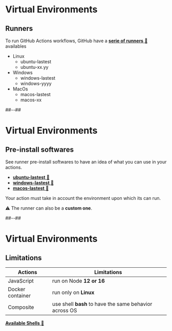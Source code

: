 <!-- .slide: -->

# Virtual Environments

## Runners

To run GitHub Actions workflows, GitHub have a [**serie of runners** 🔗](https://github.com/actions/runner-images) availables

- Linux
  - ubuntu-lastest
  - ubuntu-xx.yy
- Windows
  - windows-lastest
  - windows-yyyy
- MacOs
  - macos-lastest
  - macos-xx

##--##

# Virtual Environments

## Pre-install softwares

See runner pre-install softwares to have an idea of what you can use in your actions.

- [**ubuntu-lastest** 🔗](https://github.com/actions/runner-images/blob/main/images/linux/Ubuntu2004-Readme.md)
- [**windows-lastest** 🔗](https://github.com/actions/runner-images/blob/main/images/win/Windows2022-Readme.md)
- [**macos-lastest** 🔗](https://github.com/actions/runner-images/blob/main/images/macos/macos-11-Readme.md)

Your action must take in account the environment upon which its can run.

⚠️ The runner can also be a **custom one**.

##--##

# Virtual Environments

## Limitations

| Actions          | Limitations                                            |
| ---------------- | ------------------------------------------------------ |
| JavaScript       | run on Node **12 or 16**                               |
| Docker container | run only on **Linux**                                  |
| Composite        | use shell **bash** to have the same behavior across OS |

[**Available Shells** 🔗](https://docs.github.com/en/actions/using-workflows/workflow-syntax-for-github-actions#jobsjob_idstepsshell)
<!-- .element: class="credits" -->
